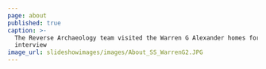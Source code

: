 ```yaml
---
page: about
published: true
caption: >-
  The Reverse Archaeology team visited the Warren G Alexander homes for a group
  interview
image_url: slideshowimages/images/About_SS_WarrenG2.JPG
---
```

